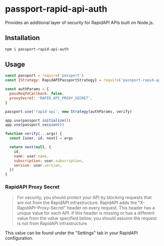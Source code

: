 # passport-rapid-api-auth



Provides an additional layer of security for RapidAPI APIs built on Node.js.

## Installation

```sh
npm i passport-rapid-api-auth
```

## Usage

```js
const passport = require('passport')
const {Strategy: RapidAPIPassportStrategy} = require('passport-rapid-api-auth')

const authParams = {
  passReqToCallback: false,
  proxySecret: 'RAPID_API_PROXY_SECRET',
}

passport.use('rapid-api', new Strategy(authParams, verify)

app.use(passport.initialize())
app.use(passport.session())

function verify(...args) {
  const [user, id, next] = args

  return next(null, {
    id,
    name: user.name,
    subscription: user.subscription,
    version: user.version,
  })
}
```

### RapidAPI Proxy Secret

> For security, you should protect your API by blocking requests that are not from the RapidAPI infrastructure. RapidAPI adds the "X-RapidAPI-Proxy-Secret" header on every request. This header has a unique value for each API. if this header is missing or has a different value from the value specified below, you should assume the request is not from RapidAPI infrastructure.

This value can be found under the "Settings" tab in your RapidAPI configuration.